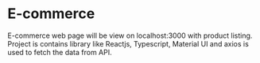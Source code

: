 # E-commerce
E-commerce web page will be view on localhost:3000 with product listing. Project is contains library like Reactjs, Typescript, Material UI and axios is used to fetch the data from API.
